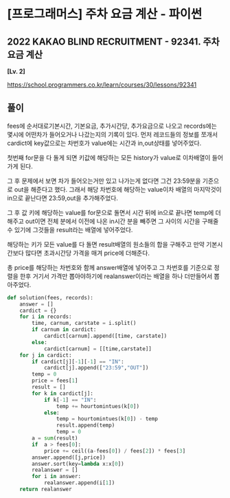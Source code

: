 # [프로그래머스] 주차 요금 계산 - 파이썬

## 2022 KAKAO BLIND RECRUITMENT - 92341. 주차 요금 계산

**[Lv. 2]**



https://school.programmers.co.kr/learn/courses/30/lessons/92341



## 풀이

fees에 순서대로기본시간, 기본요금, 추가시간당, 추가요금으로 나오고 records에는 몇시에 어떤차가 들어오거나 나갔는지의 기록이 있다.
먼저 레코드들의 정보를 쪼개서 cardict에 key값으로는 차번호가 value에는 시간과 in,out상태를 넣어주었다.

첫번째 for문을 다 돌게 되면 키값에 해당하는 모든 history가 value로 이차배열이 들어가게 된다.

그 후 문제에서 보면 차가 들어오는거만 있고 나가는게 없다면 그건 23:59분을 기준으로 out을 해준다고 했다. 그래서 해당 차번호에 해당하는 value이차 배열의 마지막것이 in으로 끝난다면 23:59,out을 추가해주었다. 

그 후 값 키에 해당하는 value를 for문으로 돌면서 시간 뒤에 in으로 끝나면 temp에 더해주고
out이면 전체 분에서 이전에 나온 in시간 분을 빼주면 그 사이의 시간을 구해줄 수 있기에 그것들을 result라는 배열에 넣어주었다.

해당하는 키가 모든 value를 다 돌면 result배열의 원소들의 합을 구해주고 만약 기본시간보다 많다면 초과시간당 가격을 매겨 price에 더해준다. 

총 price를 해당하는 차번호와 함께 answer배열에 넣어주고 그 차번호를 기준으로 정렬을 한후 거기서 가격만 뽑아야하기에 realanswer이라는 배열을 하나 더만들어서 뽑아주었다.
```python
def solution(fees, records):
    answer = []
    cardict = {}
    for i in records:
        time, carnum, carstate = i.split()
        if carnum in cardict:
            cardict[carnum].append([time, carstate])
        else:
            cardict[carnum] = [[time,carstate]]
    for j in cardict:
        if cardict[j][-1][-1] == "IN":
            cardict[j].append(["23:59","OUT"])
        temp = 0
        price = fees[1]
        result = []
        for k in cardict[j]:
            if k[-1] == "IN":
                temp += hourtomintues(k[0])
            else:
                temp = hourtomintues(k[0]) - temp
                result.append(temp)
                temp = 0
        a = sum(result)
        if  a > fees[0]:
            price += ceil((a-fees[0]) / fees[2]) * fees[3]
        answer.append([j,price])
        answer.sort(key=lambda x:x[0])
        realanswer = []
        for i in answer:
            realanswer.append(i[1])
    return realanswer
```

